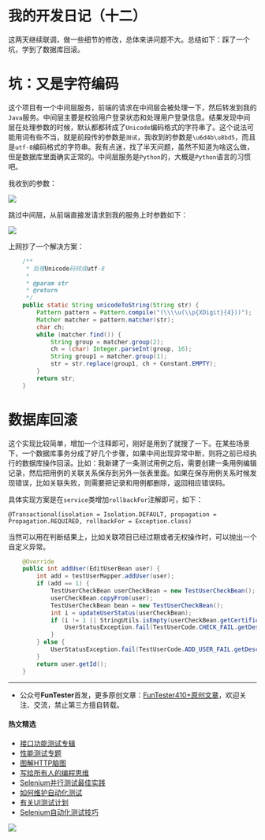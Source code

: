 # 我的开发日记（十二）

这两天继续联调，做一些细节的修改，总体来讲问题不大。总结如下：踩了一个坑，学到了数据库回滚。

# 坑：又是字符编码

这个项目有一个中间层服务，前端的请求在中间层会被处理一下，然后转发到我的`Java`服务。中间层主要是校验用户登录状态和处理用户登录信息。结果发现中间层在处理参数的时候，默认都都转成了`Unicode`编码格式的字符串了。这个说法可能用词有些不当，就是前段传的参数是`测试`，我收到的参数是`\u6d4b\u8bd5`，而且是`utf-8`编码格式的字符串。我有点迷，找了半天问题，虽然不知道为啥这么做，但是数据库里面确实正常的。中间层服务是`Python`的，大概是`Python`语言的习惯吧。

我收到的参数：

![](http://pic.automancloud.com/WechatIMG24_Fotor.png)

跳过中间层，从前端直接发请求到我的服务上时参数如下：

![](http://pic.automancloud.com/WechatIMG40_Fotor.png)


上网抄了一个解决方案：


```Java
    /**
     * 处理Unicode码转成utf-8
     *
     * @param str
     * @return
     */
    public static String unicodeToString(String str) {
        Pattern pattern = Pattern.compile("(\\\\u(\\p{XDigit}{4}))");
        Matcher matcher = pattern.matcher(str);
        char ch;
        while (matcher.find()) {
            String group = matcher.group(2);
            ch = (char) Integer.parseInt(group, 16);
            String group1 = matcher.group(1);
            str = str.replace(group1, ch + Constant.EMPTY);
        }
        return str;
    }

```

# 数据库回滚

这个实现比较简单，增加一个注释即可，刚好是用到了就搜了一下。在某些场景下，一个数据库事务分成了好几个步骤，如果中间出现异常中断，则将之前已经执行的数据库操作回滚。比如：我新建了一条测试用例之后，需要创建一条用例编辑记录，然后把用例的关联关系保存到另外一张表里面。如果在保存用例关系时候发现错误，比如关联失败，则需要把记录和用例都删除，返回相应错误码。

具体实现方案是在`service`类增加`rollbackFor`注解即可，如下：

`@Transactional(isolation = Isolation.DEFAULT, propagation = Propagation.REQUIRED, rollbackFor = Exception.class)`

当然可以用在判断结果上，比如关联项目已经过期或者无权操作时，可以抛出一个自定义异常。


```Java
    @Override
    public int addUser(EditUserBean user) {
        int add = testUserMapper.addUser(user);
        if (add == 1) {
            TestUserCheckBean userCheckBean = new TestUserCheckBean();
            userCheckBean.copyFrom(user);
            TestUserCheckBean bean = new TestUserCheckBean();
            int i = updateUserStatus(userCheckBean);
            if (i != 1 || StringUtils.isEmpty(userCheckBean.getCertificate())) {
                UserStatusException.fail(TestUserCode.CHECK_FAIL.getDesc());
            }
        } else {
            UserStatusException.fail(TestUserCode.ADD_USER_FAIL.getDesc());
        }
        return user.getId();
    }

```


--- 
* 公众号**FunTester**首发，更多原创文章：[FunTester410+原创文章](https://mp.weixin.qq.com/s/s7ZmCNBYy3j-71JFbtgneg)，欢迎关注、交流，禁止第三方擅自转载。

#### 热文精选

- [接口功能测试专辑](https://mp.weixin.qq.com/mp/appmsgalbum?action=getalbum&album_id=1321895538945638401&__biz=MzU4MTE2NDEyMQ==#wechat_redirect)
- [性能测试专题](https://mp.weixin.qq.com/mp/appmsgalbum?action=getalbum&album_id=1319027448301961218&__biz=MzU4MTE2NDEyMQ==#wechat_redirect)
- [图解HTTP脑图](https://mp.weixin.qq.com/s/100Vm8FVEuXs0x6rDGTipw)
- [写给所有人的编程思维](https://mp.weixin.qq.com/s/Oj33UCnYfbUgzsBzEm2GPQ)
- [Selenium并行测试最佳实践](https://mp.weixin.qq.com/s/-RsQZaT5pH8DHPvm0L8Hjw)
- [如何维护自动化测试](https://mp.weixin.qq.com/s/4eh4AN_MiatMSkoCMtY3UA)
- [有关UI测试计划](https://mp.weixin.qq.com/s/D0fMXwJF754a7Mr5ARY5tQ)
- [Selenium自动化测试技巧](https://mp.weixin.qq.com/s/EzrpFaBSVITO2Y2UvYvw0w)

![](https://mmbiz.qpic.cn/mmbiz_png/13eN86FKXzCcsLRmf6VicSKFPfvMT8p7eg7iaBGgPxmbNxHsBcOic2rcw1TCvS1PTGC6WkRFXA7yoqr2bVlrEQqlA/640?wx_fmt=png&tp=webp&wxfrom=5&wx_lazy=1&wx_co=1)